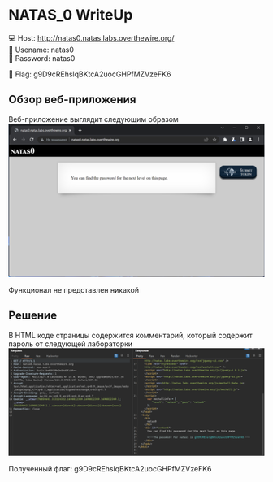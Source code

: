 # NATAS_0 WriteUp
:computer: Host: http://natas0.natas.labs.overthewire.org/  
:bust_in_silhouette: Usename: natas0  
:key: Password: natas0

:triangular_flag_on_post: Flag: g9D9cREhslqBKtcA2uocGHPfMZVzeFK6

## Обзор веб-приложения
Веб-приложение выглядит следующим образом
![Скриншот веб-приложения](./img/natas0/natas0_0.png)

Функционал не представлен никакой

## Решение
В HTML коде страницы содержится комментарий, который содержит пароль от следующей лабораторки
![Код страницы](img/natas0/natas0_1.png)

Полученный флаг: g9D9cREhslqBKtcA2uocGHPfMZVzeFK6